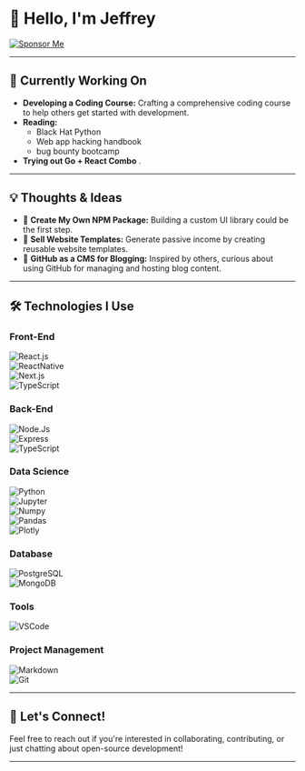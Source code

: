 # 👺 Hello, I'm Jeffrey  

[![Sponsor Me](https://img.shields.io/badge/Sponsor%20Me-%F0%9F%A5%87-red?style=for-the-badge&logo=github)](https://github.com/sponsors/Jaomar92)

---

## 🚀 **Currently Working On**

- **Developing a Coding Course:** Crafting a comprehensive coding course to help others get started with development.  
- **Reading:**
    - Black Hat Python
    - Web app hacking handbook
    - bug bounty bootcamp  
- **Trying out Go + React Combo** .  


---

## 💡 **Thoughts & Ideas**

- 🔭 **Create My Own NPM Package:** Building a custom UI library could be the first step.  
- 🌱 **Sell Website Templates:** Generate passive income by creating reusable website templates.  
- 🚀 **GitHub as a CMS for Blogging:** Inspired by others, curious about using GitHub for managing and hosting blog content.  

---

## 🛠️ **Technologies I Use**

### **Front-End**
![React.js](https://img.shields.io/badge/React-20232A?style=for-the-badge&logo=react&logoColor=61DAFB)  
![ReactNative](https://img.shields.io/badge/React_Native-20232A?style=for-the-badge&logo=react&logoColor=61DAFB)  
![Next.js](https://img.shields.io/badge/Next%20js-000000?style=for-the-badge&logo=nextdotjs&logoColor=white)  
![TypeScript](https://img.shields.io/badge/TypeScript-007ACC?style=for-the-badge&logo=typescript&logoColor=white)  

### **Back-End**
![Node.Js](https://img.shields.io/badge/Node%20js-339933?style=for-the-badge&logo=nodedotjs&logoColor=white)  
![Express](https://img.shields.io/badge/Express%20js-000000?style=for-the-badge&logo=express&logoColor=white)  
![TypeScript](https://img.shields.io/badge/TypeScript-007ACC?style=for-the-badge&logo=typescript&logoColor=white)  

### **Data Science**
![Python](https://img.shields.io/badge/Python-84cc16?style=for-the-badge&logo=python&logoColor=white)  
![Jupyter](https://img.shields.io/badge/Jupyter-F37626.svg?&style=for-the-badge&logo=Jupyter&logoColor=white)  
![Numpy](https://img.shields.io/badge/Numpy-777BB4?style=for-the-badge&logo=numpy&logoColor=white)  
![Pandas](https://img.shields.io/badge/Pandas-2C2D72?style=for-the-badge&logo=pandas&logoColor=white)  
![Plotly](https://img.shields.io/badge/Plotly-239120?style=for-the-badge&logo=plotly&logoColor=white)  

### **Database**
![PostgreSQL](https://img.shields.io/badge/PostgreSQL-316192?style=for-the-badge&logo=postgresql&logoColor=white)  
![MongoDB](https://img.shields.io/badge/MongoDB-4EA94B?style=for-the-badge&logo=mongodb&logoColor=white)  

### **Tools**
![VSCode](https://img.shields.io/badge/VSCode-0078D4?style=for-the-badge&logo=visual%20studio%20code&logoColor=white)  

### **Project Management**
![Markdown](https://img.shields.io/badge/Markdown-000000?style=for-the-badge&logo=markdown&logoColor=white)  
![Git](https://img.shields.io/badge/GitHub-100000?style=for-the-badge&logo=github&logoColor=white)  

---

## 💬 **Let's Connect!**

Feel free to reach out if you're interested in collaborating, contributing, or just chatting about open-source development!

---
